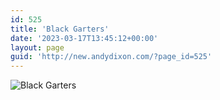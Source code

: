 ```yaml
---
id: 525
title: 'Black Garters'
date: '2023-03-17T13:45:12+00:00'
layout: page
guid: 'http://new.andydixon.com/?page_id=525'
---
```


![Black Garters](https://i0.wp.com/assets.g8x2.ldn.idrivee2-23.com/posters/Black%20Garters%2001.jpg?w=1200&ssl=1 "Black Garters")